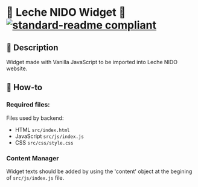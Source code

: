 # 🥛 Leche NIDO Widget 🥛 [![standard-readme compliant](https://img.shields.io/badge/readme%20style-standard-brightgreen.svg?style=flat-square)](https://github.com/RichardLitt/standard-readme)

## 🔖 Description

Widget made with Vanilla JavaScript to be imported into Leche NIDO website.

## 📖 How-to

### Required files:

Files used by backend:

- HTML `src/index.html`
- JavaScript `src/js/index.js`
- CSS `src/css/style.css`

### Content Manager

Widget texts should be added by using the 'content' object at the begining of `src/js/index.js` file.
